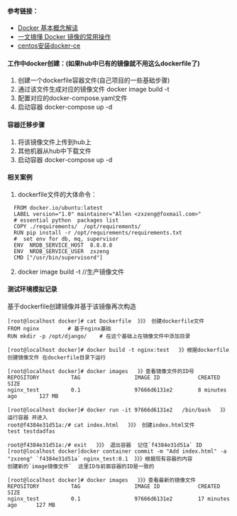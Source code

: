 #### 参考链接：
- [Docker 基本概念解读](https://snailclimb.gitee.io/javaguide/#/docs/tools/Docker)
- [一文搞懂 Docker 镜像的常用操作](https://snailclimb.gitee.io/javaguide/#/docs/tools/Docker-Image)
- [centos安装docker-ce](https://blog.csdn.net/qq_25760623/article/details/88657491)


#### 工作中docker创建：(如果hub中已有的镜像就不用这么dockerfile了)  
1. 创建一个dockerfile容器文件(自己项目的一些基础步骤)    
2. 通过该文件生成对应的镜像文件 docker image build -t  
3. 配置对应的docker-compose.yaml文件   
4. 启动容器 docker-compose up -d

#### 容器迁移步骤
1. 将该镜像文件上传到hub上  
2. 其他机器从hub中下载文件  
3. 启动容器 docker-compose up -d  

#### 相关案例  
1. dockerfile文件的大体命令：  
```
  FROM docker.io/ubuntu:latest
  LABEL version="1.0" maintainer="Allen <zxzeng@foxmail.com>"
  # essential python  packages list
  COPY ./requirements/  /opt/requirements/
  RUN pip install -r /opt/requirements/requirements.txt
  #  set env for db, mq, supervisor
  ENV  NRDB_SERVICE_HOST  8.8.8.8
  ENV  NRDB_SERVICE_USER  zxzeng
  CMD ["/usr/bin/supervisord"]
```
2. docker image build -t    //生产镜像文件

#### 测试环境模拟记录  
基于dockerfile创建镜像并基于该镜像再次构造

    [root@localhost docker]# cat Dockerfile  》》》 创建dockerfile文件
    FROM nginx         # 基于nginx基础
    RUN mkdir -p /opt/django/    # 在这个基础上在镜像文件中添加目录
    
    [root@localhost docker]# docker build -t nginx:test   》》根据dockerfile创建镜像文件 在dockerfile目录下运行
    
    [root@localhost docker]# docker images   》》查看镜像文件的ID号 
    REPOSITORY          TAG                 IMAGE ID            CREATED             SIZE
    nginx_test          0.1                 97666d6131e2        8 minutes ago       127 MB
    
    [root@localhost docker]# docker run -it 97666d6131e2   /bin/bash   》》 运行容器 并进入
    root@f4384e31d51a:/# cat index.html   》》》 创建index.html文件
    test testdadfas
    
    root@f4384e31d51a:/# exit   》》》 退出容器  记住`f4384e31d51a` ID 
    [root@localhost docker]docker container commit -m "Add index.html" -a "zxzeng" `f4384e31d51a` nginx_test:0.1  》》》根据现有容器的内容
    创建新的`image镜像文件`  这里ID与前面容器的ID是一致的
    
    [root@localhost docker]# docker images   》》》查看最新的镜像文件 
    REPOSITORY          TAG                 IMAGE ID            CREATED             SIZE
    nginx_test          0.1                 97666d6131e2        17 minutes ago      127 MB







